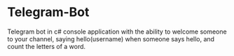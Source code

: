# Telegram-Bot

Telegram bot in c# console application with the ability to welcome someone to your channel, saying hello(username) when someone says hello, and count the letters of a word.
